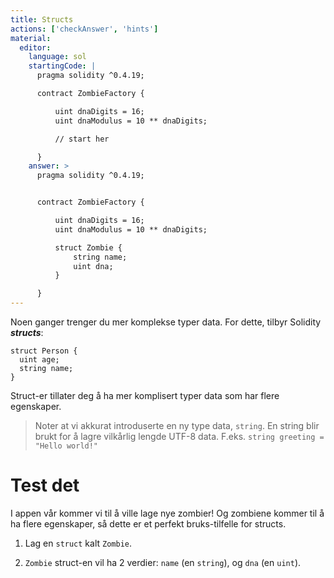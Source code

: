 ```yaml
---
title: Structs
actions: ['checkAnswer', 'hints']
material:
  editor:
    language: sol
    startingCode: |
      pragma solidity ^0.4.19;

      contract ZombieFactory {

          uint dnaDigits = 16;
          uint dnaModulus = 10 ** dnaDigits;

          // start her

      }
    answer: >
      pragma solidity ^0.4.19;


      contract ZombieFactory {

          uint dnaDigits = 16;
          uint dnaModulus = 10 ** dnaDigits;

          struct Zombie {
              string name;
              uint dna;
          }

      }
---
```


Noen ganger trenger du mer komplekse typer data. For dette, tilbyr Solidity **_structs_**:

```
struct Person {
  uint age;
  string name;
}

```

Struct-er tillater deg å ha mer komplisert typer data som har flere egenskaper.

> Noter at vi akkurat introduserte en ny type data, `string`. En string blir brukt for å lagre vilkårlig lengde UTF-8 data. F.eks. `string greeting = "Hello world!"`

# Test det

I appen vår kommer vi til å ville lage nye zombier! Og zombiene kommer til å ha flere egenskaper, så dette er et perfekt bruks-tilfelle for structs.

1. Lag en `struct` kalt `Zombie`.

2. `Zombie` struct-en vil ha 2 verdier: `name` (en `string`), og `dna` (en `uint`).
